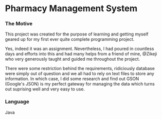 # Pharmacy Management System

### The Motive
This project was created for the purpose of learning and getting myself geared up for my first ever quite complete programming project. 

Yes, indeed it was an assignment. Nevertheless, I had poured in countless days and efforts into this and had many helps from a friend of mine, @Zikeji who very generously taught and guided me throughout the project.

There were some restriction behind the requirements, ridiciously database were simply out of question and we all had to rely on text files to store any information. In which case, I did some research and find out GSON (Google's JSON) is my perfect gateway for managing the data which turns out suprising well and very easy to use.

### Language
Java
